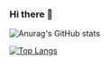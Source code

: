 ### Hi there 👋

<!--
**nhzraa/nhzraa** is a ✨ _special_ ✨ repository because its `README.md` (this file) appears on your GitHub profile.

Here are some ideas to get you started:

- 🔭 I’m currently working on ...
- 🌱 I’m currently learning ...
- 👯 I’m looking to collaborate on ...
- 🤔 I’m looking for help with ...
- 💬 Ask me about ...
- 📫 How to reach me: ...
- 😄 Pronouns: ...
- ⚡ Fun fact: ...
-->

![Anurag's GitHub stats](https://github-readme-stats.vercel.app/api?username=nhzraa&hide=contribs,issues&count_private=true&show_icons=true)

[![Top Langs](https://github-readme-stats.vercel.app/api/top-langs/?username=nhzraa&layout=compact&langs_count=10)](https://github.com/nhzraa/github-readme-stats)
